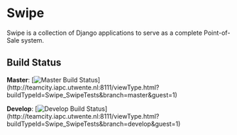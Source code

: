 Swipe
=====

Swipe is a collection of Django applications to serve as a complete Point-of-Sale system.

Build Status
------------
**Master**: [![Master Build Status](http://teamcity.iapc.utwente.nl:8111/app/rest/builds/buildType:\(id:Swipe_SwipeTests\),branch:master/statusIcon)](http://teamcity.iapc.utwente.nl:8111/viewType.html?buildTypeId=Swipe_SwipeTests&branch=master&guest=1)


**Develop**: [![Develop Build Status](http://teamcity.iapc.utwente.nl:8111/app/rest/builds/buildType:\(id:Swipe_SwipeTests\),branch:develop/statusIcon)](http://teamcity.iapc.utwente.nl:8111/viewType.html?buildTypeId=Swipe_SwipeTests&branch=develop&guest=1)